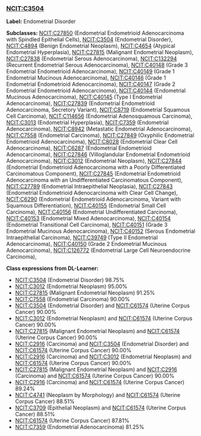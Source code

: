 
### [NCIT:C3504](http://purl.obolibrary.org/obo/NCIT_C3504)
**Label:** Endometrial Disorder

**Subclasses:** [NCIT:C27850](http://purl.obolibrary.org/obo/NCIT_C27850) (Endometrial Endometrioid Adenocarcinoma with Spindled Epithelial Cells), [NCIT:C3504](http://purl.obolibrary.org/obo/NCIT_C3504) (Endometrial Disorder), [NCIT:C4894](http://purl.obolibrary.org/obo/NCIT_C4894) (Benign Endometrial Neoplasm), [NCIT:C4654](http://purl.obolibrary.org/obo/NCIT_C4654) (Atypical Endometrial Hyperplasia), [NCIT:C27815](http://purl.obolibrary.org/obo/NCIT_C27815) (Malignant Endometrial Neoplasm), [NCIT:C27838](http://purl.obolibrary.org/obo/NCIT_C27838) (Endometrial Serous Adenocarcinoma), [NCIT:C132294](http://purl.obolibrary.org/obo/NCIT_C132294) (Recurrent Endometrial Serous Adenocarcinoma), [NCIT:C40148](http://purl.obolibrary.org/obo/NCIT_C40148) (Grade 3 Endometrial Endometrioid Adenocarcinoma), [NCIT:C40149](http://purl.obolibrary.org/obo/NCIT_C40149) (Grade 1 Endometrial Mucinous Adenocarcinoma), [NCIT:C40146](http://purl.obolibrary.org/obo/NCIT_C40146) (Grade 1 Endometrial Endometrioid Adenocarcinoma), [NCIT:C40147](http://purl.obolibrary.org/obo/NCIT_C40147) (Grade 2 Endometrial Endometrioid Adenocarcinoma), [NCIT:C40144](http://purl.obolibrary.org/obo/NCIT_C40144) (Endometrial Mucinous Adenocarcinoma), [NCIT:C40145](http://purl.obolibrary.org/obo/NCIT_C40145) (Type I Endometrial Adenocarcinoma), [NCIT:C27839](http://purl.obolibrary.org/obo/NCIT_C27839) (Endometrial Endometrioid Adenocarcinoma, Secretory Variant), [NCIT:C8719](http://purl.obolibrary.org/obo/NCIT_C8719) (Endometrial Squamous Cell Carcinoma), [NCIT:C114656](http://purl.obolibrary.org/obo/NCIT_C114656) (Endometrial Adenosquamous Carcinoma), [NCIT:C3013](http://purl.obolibrary.org/obo/NCIT_C3013) (Endometrial Hyperplasia), [NCIT:C7359](http://purl.obolibrary.org/obo/NCIT_C7359) (Endometrial Adenocarcinoma), [NCIT:C8942](http://purl.obolibrary.org/obo/NCIT_C8942) (Metastatic Endometrial Adenocarcinoma), [NCIT:C7558](http://purl.obolibrary.org/obo/NCIT_C7558) (Endometrial Carcinoma), [NCIT:C27849](http://purl.obolibrary.org/obo/NCIT_C27849) (Oxyphilic Endometrial Endometrioid Adenocarcinoma), [NCIT:C8028](http://purl.obolibrary.org/obo/NCIT_C8028) (Endometrial Clear Cell Adenocarcinoma), [NCIT:C6287](http://purl.obolibrary.org/obo/NCIT_C6287) (Endometrial Endometrioid Adenocarcinoma), [NCIT:C27846](http://purl.obolibrary.org/obo/NCIT_C27846) (Villoglandular Endometrial Endometrioid Adenocarcinoma), [NCIT:C3012](http://purl.obolibrary.org/obo/NCIT_C3012) (Endometrial Neoplasm), [NCIT:C27844](http://purl.obolibrary.org/obo/NCIT_C27844) (Endometrial Endometrioid Adenocarcinoma with a Poorly Differentiated Carcinomatous Component), [NCIT:C27845](http://purl.obolibrary.org/obo/NCIT_C27845) (Endometrial Endometrioid Adenocarcinoma with an Undifferentiated Carcinomatous Component), [NCIT:C27789](http://purl.obolibrary.org/obo/NCIT_C27789) (Endometrial Intraepithelial Neoplasia), [NCIT:C27843](http://purl.obolibrary.org/obo/NCIT_C27843) (Endometrial Endometrioid Adenocarcinoma with Clear Cell Change), [NCIT:C6290](http://purl.obolibrary.org/obo/NCIT_C6290) (Endometrial Endometrioid Adenocarcinoma, Variant with Squamous Differentiation), [NCIT:C40155](http://purl.obolibrary.org/obo/NCIT_C40155) (Endometrial Small Cell Carcinoma), [NCIT:C40156](http://purl.obolibrary.org/obo/NCIT_C40156) (Endometrial Undifferentiated Carcinoma), [NCIT:C40153](http://purl.obolibrary.org/obo/NCIT_C40153) (Endometrial Mixed Adenocarcinoma), [NCIT:C40154](http://purl.obolibrary.org/obo/NCIT_C40154) (Endometrial Transitional Cell Carcinoma), [NCIT:C40151](http://purl.obolibrary.org/obo/NCIT_C40151) (Grade 3 Endometrial Mucinous Adenocarcinoma), [NCIT:C40152](http://purl.obolibrary.org/obo/NCIT_C40152) (Serous Endometrial Intraepithelial Carcinoma), [NCIT:C39749](http://purl.obolibrary.org/obo/NCIT_C39749) (Type II Endometrial Adenocarcinoma), [NCIT:C40150](http://purl.obolibrary.org/obo/NCIT_C40150) (Grade 2 Endometrial Mucinous Adenocarcinoma), [NCIT:C126772](http://purl.obolibrary.org/obo/NCIT_C126772) (Endometrial Large Cell Neuroendocrine Carcinoma), 

**Class expressions from DL-Learner:**

- [NCIT:C3504](http://purl.obolibrary.org/obo/NCIT_C3504) (Endometrial Disorder) 98.75%
- [NCIT:C3012](http://purl.obolibrary.org/obo/NCIT_C3012) (Endometrial Neoplasm) 95.00%
- [NCIT:C27815](http://purl.obolibrary.org/obo/NCIT_C27815) (Malignant Endometrial Neoplasm) 91.25%
- [NCIT:C7558](http://purl.obolibrary.org/obo/NCIT_C7558) (Endometrial Carcinoma) 90.00%
- [NCIT:C3504](http://purl.obolibrary.org/obo/NCIT_C3504) (Endometrial Disorder) and [NCIT:C61574](http://purl.obolibrary.org/obo/NCIT_C61574) (Uterine Corpus Cancer) 90.00%
- [NCIT:C3012](http://purl.obolibrary.org/obo/NCIT_C3012) (Endometrial Neoplasm) and [NCIT:C61574](http://purl.obolibrary.org/obo/NCIT_C61574) (Uterine Corpus Cancer) 90.00%
- [NCIT:C27815](http://purl.obolibrary.org/obo/NCIT_C27815) (Malignant Endometrial Neoplasm) and [NCIT:C61574](http://purl.obolibrary.org/obo/NCIT_C61574) (Uterine Corpus Cancer) 90.00%
- [NCIT:C2916](http://purl.obolibrary.org/obo/NCIT_C2916) (Carcinoma) and [NCIT:C3504](http://purl.obolibrary.org/obo/NCIT_C3504) (Endometrial Disorder) and [NCIT:C61574](http://purl.obolibrary.org/obo/NCIT_C61574) (Uterine Corpus Cancer) 90.00%
- [NCIT:C2916](http://purl.obolibrary.org/obo/NCIT_C2916) (Carcinoma) and [NCIT:C3012](http://purl.obolibrary.org/obo/NCIT_C3012) (Endometrial Neoplasm) and [NCIT:C61574](http://purl.obolibrary.org/obo/NCIT_C61574) (Uterine Corpus Cancer) 90.00%
- [NCIT:C27815](http://purl.obolibrary.org/obo/NCIT_C27815) (Malignant Endometrial Neoplasm) and [NCIT:C2916](http://purl.obolibrary.org/obo/NCIT_C2916) (Carcinoma) and [NCIT:C61574](http://purl.obolibrary.org/obo/NCIT_C61574) (Uterine Corpus Cancer) 90.00%
- [NCIT:C2916](http://purl.obolibrary.org/obo/NCIT_C2916) (Carcinoma) and [NCIT:C61574](http://purl.obolibrary.org/obo/NCIT_C61574) (Uterine Corpus Cancer) 89.24%
- [NCIT:C4741](http://purl.obolibrary.org/obo/NCIT_C4741) (Neoplasm by Morphology) and [NCIT:C61574](http://purl.obolibrary.org/obo/NCIT_C61574) (Uterine Corpus Cancer) 88.51%
- [NCIT:C3709](http://purl.obolibrary.org/obo/NCIT_C3709) (Epithelial Neoplasm) and [NCIT:C61574](http://purl.obolibrary.org/obo/NCIT_C61574) (Uterine Corpus Cancer) 88.51%
- [NCIT:C61574](http://purl.obolibrary.org/obo/NCIT_C61574) (Uterine Corpus Cancer) 87.81%
- [NCIT:C7359](http://purl.obolibrary.org/obo/NCIT_C7359) (Endometrial Adenocarcinoma) 81.25%


